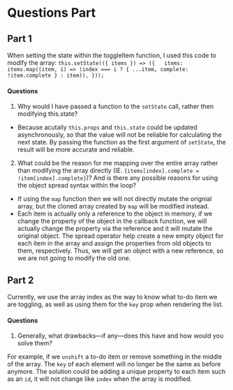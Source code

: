 # Questions Part 
## Part 1 
When setting the state within the toggleItem function, I used this code to modify the array:
`this.setState(({ items }) => ({   items: items.map((item, i) => (index === i ? { ...item, complete: !item.complete } : item)), }));`
#### Questions 
1. Why would I have passed a function to the `setState` call, rather then modifying this.state?
- Because acutally `this.props` and `this.state` could be updated asynchronously, so that the value will not be reliable for calculating the next state. By passing the function as the first argument of `setState`, the result will be more accurate and reliable.

2. What could be the reason for me mapping over the entire array rather than modifying the array directly (IE. `{items[index].complete = !item[index].complete}`)? And is there any possible reasons for using the object spread syntax within the loop?
- If using the `map` function then we will not directly mutate the orignial array, but the cloned array created by `map` will be modified instead. 
- Each item is actually only a reference to the object in memory, if we change the property of the object in the callback function, we will actually change the property via the reference and it will mutate the original object. The spread operator help create a new empty object for each item in the array and assign the properties from old objects to them, respectively. Thus, we will get an object with a new reference, so we are not going to modify the old one.

## Part 2 
Currently, we use the array index as the way to know what to-do item we are toggling, as well as using them for the `key` prop when rendering the list.
#### Questions
1. Generally, what drawbacks—if any—does this have and how would you solve them?

For example, if we `unshift` a to-do item or remove something in the middle of the array. The `key` of each element will no longer be the same as before anymore. The solution could be adding a unique property to each item such as an `id`, it will not change like `index` when the array is modified. 
